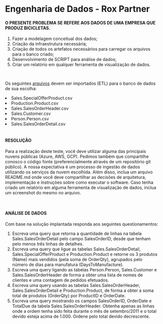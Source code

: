 <h1>Engenharia de Dados - Rox Partner</h1>

<h4>O PRESENTE PROBLEMA SE REFERE AOS DADOS DE UMA EMPRESA QUE PRODUZ BICICLETAS.</h4>

<ol>
<li>Fazer a modelagem conceitual dos dados;</li>
<li>Criação da infraestrutura necessária;</li>
<li>Criação de todos os artefatos necessários para carregar os arquivos para o banco criado;</li>
<li>Desenvolvimento de SCRIPT para análise de dados;</li>
<li>Criar um relatório em qualquer ferramenta de visualização de dados.</li>
</ol>

<br>

<p>Os seguintes <a href="https://github.com/BYTE-JoseLucas/TesteRoxPartner/tree/main/arquivosBrutosCSV"> arquivos</a> devem ser importados (ETL) para o banco de dados de sua escolha:</p>
<li>Sales.SpecialOfferProduct.csv</li>
<li>Production.Product.csv</li>
<li>Sales.SalesOrderHeader.csv</li>
<li>Sales.Customer.csv</li>
<li>Person.Person.csv</li>
<li>Sales.SalesOrderDetail.csv</li>

<br>

<h4>RESOLUÇÃO</h4>
<p>
Para a realização deste teste, você deve utilizar alguma das principais nuvens públicas (Azure, AWS, GCP). Pedimos também que compartilhe conosco o código fonte (preferencialmente através de um repositório git público). 
A nossa expectativa é um processo de ingestão de dados utilizando os serviços da nuvem escolhida.
Além disso, inclua um arquivo README.md onde você deve compartilhar as decisões de arquitetura, implementação e instruções sobre como executar o software. Caso tenha criado um relatório em alguma ferramenta de visualização de dados, inclua um screenshot do mesmo no arquivo.
</p>

<br>

<h4>ANÁLISE DE DADOS</h4>
<p>Com base na solução implantada responda aos seguintes questionamentos:</p>
<ol>
<li>Escreva uma query que retorna a quantidade de linhas na tabela Sales.SalesOrderDetail pelo campo SalesOrderID, desde que tenham pelo menos três linhas de detalhes.</li>
<li>Escreva uma query que ligue as tabelas Sales.SalesOrderDetail, Sales.SpecialOfferProduct e Production.Product e retorne os 3 produtos (Name) mais vendidos (pela soma de OrderQty), agrupados pelo número de dias para manufatura (DaysToManufacture).</li>
<li>Escreva uma query ligando as tabelas Person.Person, Sales.Customer e Sales.SalesOrderHeader de forma a obter uma lista de nomes de clientes e uma contagem de pedidos efetuados.</li>
<li>Escreva uma query usando as tabelas Sales.SalesOrderHeader, Sales.SalesOrderDetail e Production.Product, de forma a obter a soma total de produtos (OrderQty) por ProductID e OrderDate.</li>
<li>Escreva uma query mostrando os campos SalesOrderID, OrderDate e TotalDue da tabela Sales.SalesOrderHeader. Obtenha apenas as linhas onde a ordem tenha sido feita durante o mês de setembro/2011 e o total devido esteja acima de 1.000. Ordene pelo total devido decrescente.</li>
</ol>
